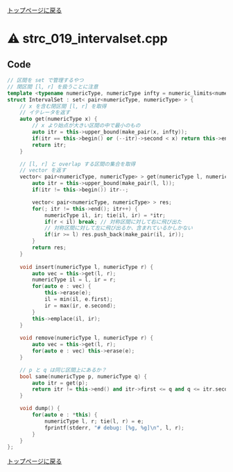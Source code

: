 <!-- mathjax config similar to math.stackexchange -->
<script type="text/x-mathjax-config">
  MathJax.Hub.Config({ tex2jax: { inlineMath: [ ['$','$'] ] } });
</script>
<script type="text/javascript"
  src="http://cdn.mathjax.org/mathjax/latest/MathJax.js?config=TeX-AMS_HTML">
</script>
<meta http-equiv="X-UA-Compatible" CONTENT="IE=EmulateIE7" />

<script type="text/javascript" src="https://cdnjs.cloudflare.com/ajax/libs/jquery/3.4.1/jquery.min.js"></script>
<link rel="stylesheet" href="../css/copy-button.css" />
<script type="text/javascript" src="../js/balloons.js"></script>
<script type="text/javascript" src="../js/copy-button.js"></script>



[トップページに戻る](../index.html)

# :warning: strc\_019\_intervalset.cpp

## Code

```cpp
// 区間を set で管理するやつ
// 閉区間 [l, r] を扱うことに注意
template <typename numericType, numericType infty = numeric_limits<numericType>::max() >
struct IntervalSet : set< pair<numericType, numericType> > {
    // x を含む閉区間 [l, r] を取得
    // イテレータを返す
    auto get(numericType x) {
        // x より始点が大きい区間の中で最小のもの
        auto itr = this->upper_bound(make_pair(x, infty));
        if(itr == this->begin() or (--itr)->second < x) return this->end();
        return itr;
    }

    // [l, r] と overlap する区間の集合を取得
    // vector を返す
    vector< pair<numericType, numericType> > get(numericType l, numericType r) {
        auto itr = this->upper_bound(make_pair(l, l));
        if(itr != this->begin()) itr--;

        vector< pair<numericType, numericType> > res;
        for(; itr != this->end(); itr++) {
            numericType il, ir; tie(il, ir) = *itr;
            if(r < il) break; // 対称区間に対して右に飛び出た
            // 対称区間に対して左に飛び出るか、含まれているかしかない
            if(ir >= l) res.push_back(make_pair(il, ir));
        }
        return res;
    }
    
    void insert(numericType l, numericType r) {
        auto vec = this->get(l, r);
        numericType il = l, ir = r;
        for(auto e : vec) {
            this->erase(e);
            il = min(il, e.first);
            ir = max(ir, e.second);
        }
        this->emplace(il, ir);
    }
    
    void remove(numericType l, numericType r) {
        auto vec = this->get(l, r);
        for(auto e : vec) this->erase(e);
    }

    // p と q は同じ区間上にあるか？
    bool same(numericType p, numericType q) {
        auto itr = get(p);
        return itr != this->end() and itr->first <= q and q <= itr.second;
    }

    void dump() {
        for(auto e : *this) {
            numericType l, r; tie(l, r) = e;
            fprintf(stderr, "# debug: [%g, %g]\n", l, r);
        }
    }
};

```

[トップページに戻る](../index.html)
